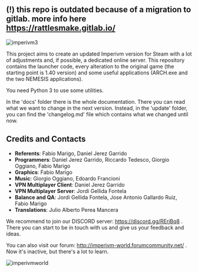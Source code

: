 ## (!) this repo is outdated because of a migration to gitlab. more info here https://rattlesmake.gitlab.io/

![imperivm3](https://i.imgur.com/K95cgIs.png)

This project aims to create an updated Imperivm version for Steam with a lot of adjustments and, if possible, a dedicated online server. This repository contains the launcher code, every alteration to the original game (the starting point is 1.40 version) and some useful applications (ARCH.exe and the two NEMESIS applications).

You need Python 3 to use some utilities.

In the 'docs' folder there is the whole documentation. There you can read what we want to change in the next version. Instead, in the 'update' folder, you can find the 'changelog.md' file which contains what we changed until now.

## Credits and Contacts

* **Referents**: Fabio Marigo, Daniel Jerez Garrido
* **Programmers**: Daniel Jerez Garrido, Riccardo Tedesco, Giorgio Oggiano, Fabio Marigo
* **Graphics**: Fabio Marigo
* **Music**: Giorgio Oggiano, Edoardo Francioni
* **VPN Multiplayer Client**: Daniel Jerez Garrido
* **VPN Multiplayer Server**: Jordi Gellida Fontela
* **Balance and QA**: Jordi Gellida Fontela, Jose Antonio Gallardo Ruiz, Fabio Marigo
* **Translations**: Julio Alberto Perea Mancera

We recommend to join our DISCORD server: https://discord.gg/RErjBq8 . There you can start to be in touch with us and give us your feedback and ideas.

You can also visit our forum: http://imperivm-world.forumcommunity.net/ . Now it's inactive, but there's a lot to learn. 

![imperivmworld](https://i.imgur.com/Jd3oXG5.jpg)
